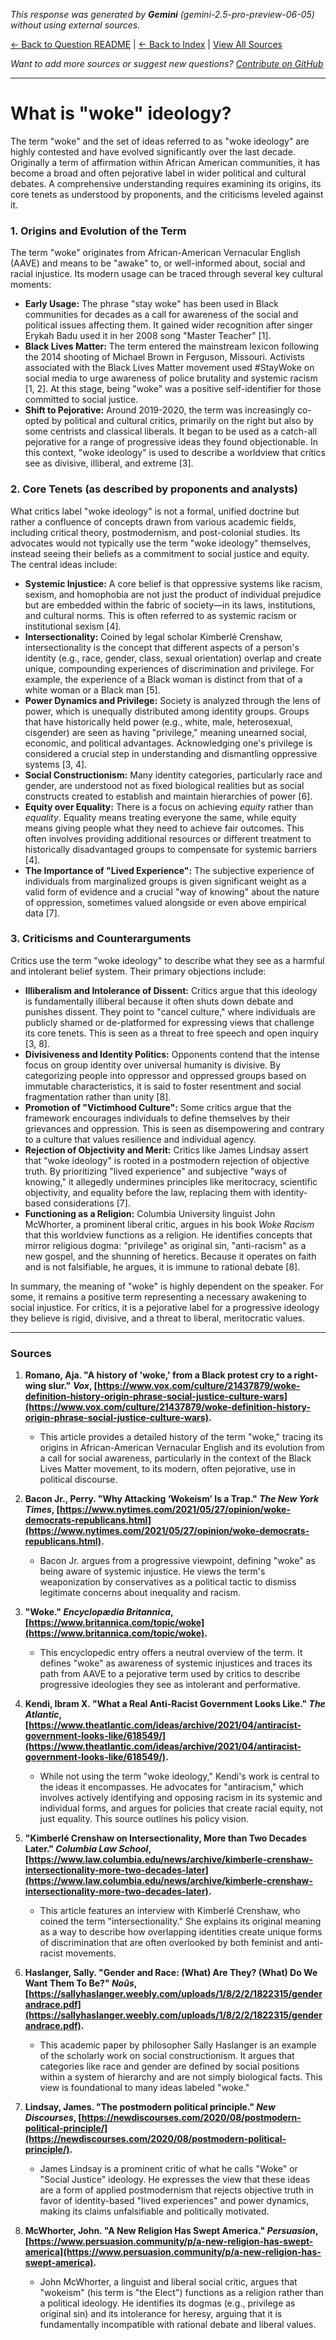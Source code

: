 <!-- 
Generated by: gemini
Model: gemini-2.5-pro-preview-06-05
Prompt type: default
Tools enabled: False
Generated at: 2025-07-25T23:10:57.337377
-->

*This response was generated by **Gemini** (gemini-2.5-pro-preview-06-05) without using external sources.*

[← Back to Question README](README.md) | [← Back to Index](../README.md) | [View All Sources](../allsources.md)

*Want to add more sources or suggest new questions? [Contribute on GitHub](https://github.com/justinwest/SuggestedSources)*

---

# What is "woke" ideology?

The term "woke" and the set of ideas referred to as "woke ideology" are highly contested and have evolved significantly over the last decade. Originally a term of affirmation within African American communities, it has become a broad and often pejorative label in wider political and cultural debates. A comprehensive understanding requires examining its origins, its core tenets as understood by proponents, and the criticisms leveled against it.

### 1. Origins and Evolution of the Term

The term "woke" originates from African-American Vernacular English (AAVE) and means to be "awake" to, or well-informed about, social and racial injustice. Its modern usage can be traced through several key cultural moments:

*   **Early Usage:** The phrase "stay woke" has been used in Black communities for decades as a call for awareness of the social and political issues affecting them. It gained wider recognition after singer Erykah Badu used it in her 2008 song "Master Teacher" [1].
*   **Black Lives Matter:** The term entered the mainstream lexicon following the 2014 shooting of Michael Brown in Ferguson, Missouri. Activists associated with the Black Lives Matter movement used #StayWoke on social media to urge awareness of police brutality and systemic racism [1, 2]. At this stage, being "woke" was a positive self-identifier for those committed to social justice.
*   **Shift to Pejorative:** Around 2019-2020, the term was increasingly co-opted by political and cultural critics, primarily on the right but also by some centrists and classical liberals. It began to be used as a catch-all pejorative for a range of progressive ideas they found objectionable. In this context, "woke ideology" is used to describe a worldview that critics see as divisive, illiberal, and extreme [3].

### 2. Core Tenets (as described by proponents and analysts)

What critics label "woke ideology" is not a formal, unified doctrine but rather a confluence of concepts drawn from various academic fields, including critical theory, postmodernism, and post-colonial studies. Its advocates would not typically use the term "woke ideology" themselves, instead seeing their beliefs as a commitment to social justice and equity. The central ideas include:

*   **Systemic Injustice:** A core belief is that oppressive systems like racism, sexism, and homophobia are not just the product of individual prejudice but are embedded within the fabric of society—in its laws, institutions, and cultural norms. This is often referred to as systemic racism or institutional sexism [4].
*   **Intersectionality:** Coined by legal scholar Kimberlé Crenshaw, intersectionality is the concept that different aspects of a person's identity (e.g., race, gender, class, sexual orientation) overlap and create unique, compounding experiences of discrimination and privilege. For example, the experience of a Black woman is distinct from that of a white woman or a Black man [5].
*   **Power Dynamics and Privilege:** Society is analyzed through the lens of power, which is unequally distributed among identity groups. Groups that have historically held power (e.g., white, male, heterosexual, cisgender) are seen as having "privilege," meaning unearned social, economic, and political advantages. Acknowledging one's privilege is considered a crucial step in understanding and dismantling oppressive systems [3, 4].
*   **Social Constructionism:** Many identity categories, particularly race and gender, are understood not as fixed biological realities but as social constructs created to establish and maintain hierarchies of power [6].
*   **Equity over Equality:** There is a focus on achieving *equity* rather than *equality*. Equality means treating everyone the same, while equity means giving people what they need to achieve fair outcomes. This often involves providing additional resources or different treatment to historically disadvantaged groups to compensate for systemic barriers [4].
*   **The Importance of "Lived Experience":** The subjective experience of individuals from marginalized groups is given significant weight as a valid form of evidence and a crucial "way of knowing" about the nature of oppression, sometimes valued alongside or even above empirical data [7].

### 3. Criticisms and Counterarguments

Critics use the term "woke ideology" to describe what they see as a harmful and intolerant belief system. Their primary objections include:

*   **Illiberalism and Intolerance of Dissent:** Critics argue that this ideology is fundamentally illiberal because it often shuts down debate and punishes dissent. They point to "cancel culture," where individuals are publicly shamed or de-platformed for expressing views that challenge its core tenets. This is seen as a threat to free speech and open inquiry [3, 8].
*   **Divisiveness and Identity Politics:** Opponents contend that the intense focus on group identity over universal humanity is divisive. By categorizing people into oppressor and oppressed groups based on immutable characteristics, it is said to foster resentment and social fragmentation rather than unity [8].
*   **Promotion of "Victimhood Culture":** Some critics argue that the framework encourages individuals to define themselves by their grievances and oppression. This is seen as disempowering and contrary to a culture that values resilience and individual agency.
*   **Rejection of Objectivity and Merit:** Critics like James Lindsay assert that "woke ideology" is rooted in a postmodern rejection of objective truth. By prioritizing "lived experience" and subjective "ways of knowing," it allegedly undermines principles like meritocracy, scientific objectivity, and equality before the law, replacing them with identity-based considerations [7].
*   **Functioning as a Religion:** Columbia University linguist John McWhorter, a prominent liberal critic, argues in his book *Woke Racism* that this worldview functions as a religion. He identifies concepts that mirror religious dogma: "privilege" as original sin, "anti-racism" as a new gospel, and the shunning of heretics. Because it operates on faith and is not falsifiable, he argues, it is immune to rational debate [8].

In summary, the meaning of "woke" is highly dependent on the speaker. For some, it remains a positive term representing a necessary awakening to social injustice. For critics, it is a pejorative label for a progressive ideology they believe is rigid, divisive, and a threat to liberal, meritocratic values.

---
### Sources

1.  **Romano, Aja. "A history of 'woke,' from a Black protest cry to a right-wing slur." *Vox*, [https://www.vox.com/culture/21437879/woke-definition-history-origin-phrase-social-justice-culture-wars](https://www.vox.com/culture/21437879/woke-definition-history-origin-phrase-social-justice-culture-wars).**
    *   This article provides a detailed history of the term "woke," tracing its origins in African-American Vernacular English and its evolution from a call for social awareness, particularly in the context of the Black Lives Matter movement, to its modern, often pejorative, use in political discourse.

2.  **Bacon Jr., Perry. "Why Attacking ‘Wokeism’ Is a Trap." *The New York Times*, [https://www.nytimes.com/2021/05/27/opinion/woke-democrats-republicans.html](https://www.nytimes.com/2021/05/27/opinion/woke-democrats-republicans.html).**
    *   Bacon Jr. argues from a progressive viewpoint, defining "woke" as being aware of systemic injustice. He views the term's weaponization by conservatives as a political tactic to dismiss legitimate concerns about inequality and racism.

3.  **"Woke." *Encyclopædia Britannica*, [https://www.britannica.com/topic/woke](https://www.britannica.com/topic/woke).**
    *   This encyclopedic entry offers a neutral overview of the term. It defines "woke" as awareness of systemic injustices and traces its path from AAVE to a pejorative term used by critics to describe progressive ideologies they see as intolerant and performative.

4.  **Kendi, Ibram X. "What a Real Anti-Racist Government Looks Like." *The Atlantic*, [https://www.theatlantic.com/ideas/archive/2021/04/antiracist-government-looks-like/618549/](https://www.theatlantic.com/ideas/archive/2021/04/antiracist-government-looks-like/618549/).**
    *   While not using the term "woke ideology," Kendi's work is central to the ideas it encompasses. He advocates for "antiracism," which involves actively identifying and opposing racism in its systemic and individual forms, and argues for policies that create racial equity, not just equality. This source outlines his policy vision.

5.  **"Kimberlé Crenshaw on Intersectionality, More than Two Decades Later." *Columbia Law School*, [https://www.law.columbia.edu/news/archive/kimberle-crenshaw-intersectionality-more-two-decades-later](https://www.law.columbia.edu/news/archive/kimberle-crenshaw-intersectionality-more-two-decades-later).**
    *   This article features an interview with Kimberlé Crenshaw, who coined the term "intersectionality." She explains its original meaning as a way to describe how overlapping identities create unique forms of discrimination that are often overlooked by both feminist and anti-racist movements.

6.  **Haslanger, Sally. "Gender and Race: (What) Are They? (What) Do We Want Them To Be?" *Noûs*, [https://sallyhaslanger.weebly.com/uploads/1/8/2/2/1822315/genderandrace.pdf](https://sallyhaslanger.weebly.com/uploads/1/8/2/2/1822315/genderandrace.pdf).**
    *   This academic paper by philosopher Sally Haslanger is an example of the scholarly work on social constructionism. It argues that categories like race and gender are defined by social positions within a system of hierarchy and are not simply biological facts. This view is foundational to many ideas labeled "woke."

7.  **Lindsay, James. "The postmodern political principle." *New Discourses*, [https://newdiscourses.com/2020/08/postmodern-political-principle/](https://newdiscourses.com/2020/08/postmodern-political-principle/).**
    *   James Lindsay is a prominent critic of what he calls "Woke" or "Social Justice" ideology. He expresses the view that these ideas are a form of applied postmodernism that rejects objective truth in favor of identity-based "lived experiences" and power dynamics, making its claims unfalsifiable and politically motivated.

8.  **McWhorter, John. "A New Religion Has Swept America." *Persuasion*, [https://www.persuasion.community/p/a-new-religion-has-swept-america](https://www.persuasion.community/p/a-new-religion-has-swept-america).**
    *   John McWhorter, a linguist and liberal social critic, argues that "wokeism" (his term is "the Elect") functions as a religion rather than a political ideology. He identifies its dogmas (e.g., privilege as original sin) and its intolerance for heresy, arguing that it is fundamentally incompatible with rational debate and liberal values.